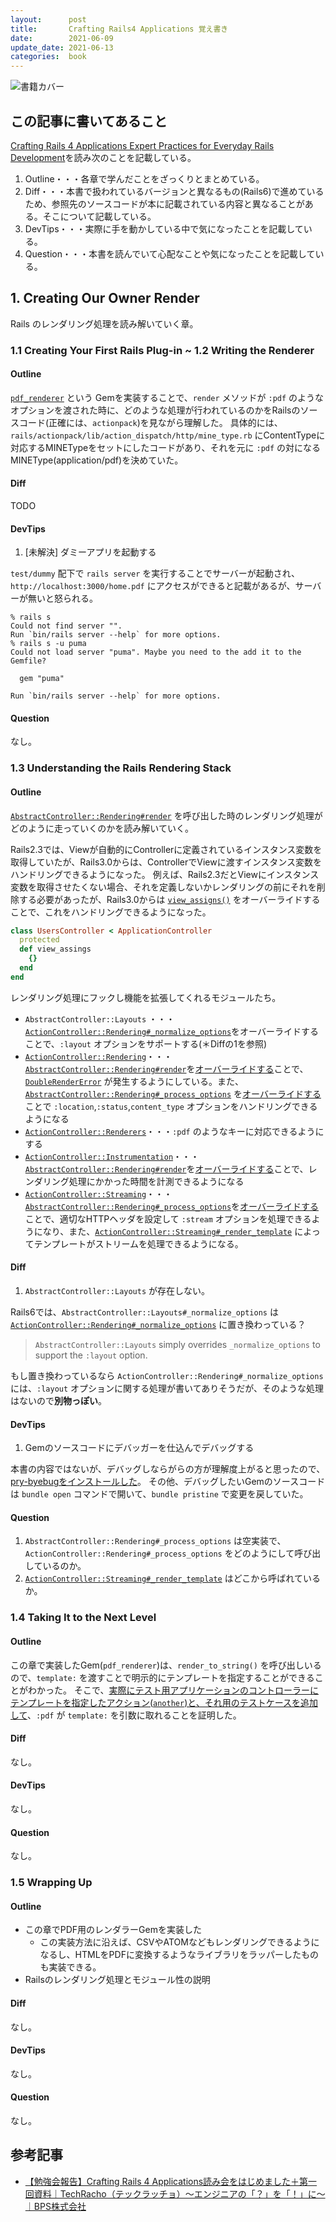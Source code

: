 ```yaml
---
layout:      post
title:       Crafting Rails4 Applications 覚え書き
date:        2021-06-09
update_date: 2021-06-13
categories:  book
---
```


![書籍カバー]({{site.baseurl}}/assets/images/crafting_rails4_applications.png)

## この記事に書いてあること

[Crafting Rails 4 Applications Expert Practices for Everyday Rails Development](https://pragprog.com/titles/jvrails2/crafting-rails-4-applications/)を読み次のことを記載している。

1. Outline・・・各章で学んだことをざっくりとまとめている。
2. Diff・・・本書で扱われているバージョンと異なるもの(Rails6)で進めているため、参照先のソースコードが本に記載されている内容と異なることがある。そこについて記載している。
3. DevTips・・・実際に手を動かしている中で気になったことを記載している。
4. Question・・・本書を読んでいて心配なことや気になったことを記載している。

## 1. Creating Our Owner Render

Rails のレンダリング処理を読み解いていく章。

### 1.1 Creating Your First Rails Plug-in ~ 1.2 Writing the Renderer

#### Outline

[`pdf_renderer`](https://github.com/residenti/pdf_renderer) という Gemを実装することで、`render` メソッドが `:pdf` のようなオプションを渡された時に、どのような処理が行われているのかをRailsのソースコード(正確には、`actionpack`)を見ながら理解した。
具体的には、`rails/actionpack/lib/action_dispatch/http/mine_type.rb` にContentTypeに対応するMINETypeをセットにしたコードがあり、それを元に `:pdf` の対になるMINEType(application/pdf)を決めていた。

####  Diff

TODO

#### DevTips

1. [未解決] ダミーアプリを起動する

`test/dummy` 配下で `rails server` を実行することでサーバーが起動され、`http://localhost:3000/home.pdf` にアクセスができると記載があるが、サーバーが無いと怒られる。

```
% rails s
Could not find server "".
Run `bin/rails server --help` for more options.
% rails s -u puma
Could not load server "puma". Maybe you need to the add it to the Gemfile?

  gem "puma"

Run `bin/rails server --help` for more options.
```

#### Question

なし。

### 1.3 Understanding the Rails Rendering Stack

#### Outline

[`AbstractController::Rendering#render`](https://github.com/rails/rails/blob/3b1f87aded6d42124e4272428447a642564c6677/actionpack/lib/abstract_controller/rendering.rb#L21-L33) を呼び出した時のレンダリング処理がどのように走っていくのかを読み解いていく。

Rails2.3では、Viewが自動的にControllerに定義されているインスタンス変数を取得していたが、Rails3.0からは、ControllerでViewに渡すインスタンス変数をハンドリングできるようになった。
例えば、Rails2.3だとViewにインスタンス変数を取得させたくない場合、それを定義しないかレンダリングの前にそれを削除する必要があったが、Rails3.0からは [`view_assigns()`](https://github.com/rails/rails/blob/3b1f87aded6d42124e4272428447a642564c6677/actionpack/lib/abstract_controller/rendering.rb#L63-L69) をオーバーライドすることで、これをハンドリングできるようになった。

```ruby
class UsersController < ApplicationController
  protected
  def view_assings
    {}
  end
end
```

レンダリング処理にフックし機能を拡張してくれるモジュールたち。
- `AbstractController::Layouts` ・・・[`ActionController::Rendering#_normalize_options`](https://github.com/rails/rails/blob/3b1f87aded6d42124e4272428447a642564c6677/actionpack/lib/action_controller/metal/rendering.rb#L93-L106)をオーバーライドすることで、`:layout` オプションをサポートする(＊Diffの1を参照)
- [`ActionController::Rendering`](https://github.com/rails/rails/blob/3b1f87aded6d42124e4272428447a642564c6677/actionpack/lib/action_controller/metal/rendering.rb)・・・[`AbstractController::Rendering#render`](https://github.com/rails/rails/blob/3b1f87aded6d42124e4272428447a642564c6677/actionpack/lib/abstract_controller/rendering.rb#L21-L33)を[オーバーライドする](https://github.com/rails/rails/blob/3b1f87aded6d42124e4272428447a642564c6677/actionpack/lib/action_controller/metal/rendering.rb#L27-L31)ことで、[`DoubleRenderError`](https://github.com/rails/rails/blob/3b1f87aded6d42124e4272428447a642564c6677/actionpack/lib/abstract_controller/rendering.rb#L9-L15) が発生するようにしている。また、[`AbstractController::Rendering#_process_options`](https://github.com/rails/rails/blob/3b1f87aded6d42124e4272428447a642564c6677/actionpack/lib/abstract_controller/rendering.rb#L94-L97) を[オーバーライドする](https://github.com/rails/rails/blob/3b1f87aded6d42124e4272428447a642564c6677/actionpack/lib/action_controller/metal/rendering.rb#L116-L125)ことで `:location`,`:status`,`content_type` オプションをハンドリングできるようになる
- [`ActionController::Renderers`](https://github.com/rails/rails/blob/3b1f87aded6d42124e4272428447a642564c6677/actionpack/lib/action_controller/metal/renderers.rb)・・・`:pdf` のようなキーに対応できるようにする
- [`ActionController::Instrumentation`](https://github.com/rails/rails/blob/3b1f87aded6d42124e4272428447a642564c6677/actionpack/lib/action_controller/metal/instrumentation.rb)・・・[`AbstractController::Rendering#render`](https://github.com/rails/rails/blob/3b1f87aded6d42124e4272428447a642564c6677/actionpack/lib/abstract_controller/rendering.rb#L21-L33)を[オーバーライドする]()ことで、レンダリング処理にかかった時間を計測できるようになる
- [`ActionController::Streaming`](https://github.com/rails/rails/blob/3b1f87aded6d42124e4272428447a642564c6677/actionpack/lib/action_controller/metal/streaming.rb)・・・[`AbstractController::Rendering#_process_options`](https://github.com/rails/rails/blob/3b1f87aded6d42124e4272428447a642564c6677/actionpack/lib/abstract_controller/rendering.rb#L94-L97)を[オーバーライドする](https://github.com/rails/rails/blob/3b1f87aded6d42124e4272428447a642564c6677/actionpack/lib/action_controller/metal/streaming.rb#L197-L209)ことで、適切なHTTPヘッダを設定して `:stream` オプションを処理できるようになり、また、[`ActionController::Streaming#_render_template`](https://github.com/rails/rails/blob/3b1f87aded6d42124e4272428447a642564c6677/actionpack/lib/action_controller/metal/streaming.rb#L211-L218) によってテンプレートがストリームを処理できるようになる。

#### Diff

1. `AbstractController::Layouts` が存在しない。

Rails6では、`AbstractController::Layouts#_normalize_options` は  [`ActionController::Rendering#_normalize_options`](https://github.com/rails/rails/blob/3b1f87aded6d42124e4272428447a642564c6677/actionpack/lib/action_controller/metal/rendering.rb#L93-L106) に置き換わっている？

> `AbstractController::Layouts` simply overrides `_normalize_options` to support the `:layout` option.

もし置き換わっているなら `ActionController::Rendering#_normalize_options` には、`:layout` オプションに関する処理が書いてありそうだが、そのような処理はないので**別物っぽい**。

#### DevTips

1. Gemのソースコードにデバッガーを仕込んでデバッグする

本書の内容ではないが、デバッグしならがらの方が理解度上がると思ったので、[pry-byebugをインストールした](https://github.com/residenti/pdf_renderer/commit/bd684f3f5e6fabcaba2781a6d270dd4799e11d98)。
その他、デバッグしたいGemのソースコードは `bundle open` コマンドで開いて、`bundle pristine` で変更を戻していた。

#### Question

1. `AbstractController::Rendering#_process_options` は空実装で、`ActionController::Rendering#_process_options` をどのようにして呼び出しているのか。
2. [`ActionController::Streaming#_render_template`](https://github.com/rails/rails/blob/3b1f87aded6d42124e4272428447a642564c6677/actionpack/lib/action_controller/metal/streaming.rb#L211-L218) はどこから呼ばれているか。

### 1.4 Taking It to the Next Level

#### Outline

この章で実装したGem(`pdf_renderer`)は、`render_to_string()` を呼び出しいるので、`template:` を渡すことで明示的にテンプレートを指定することができることがわかった。
そこで、[実際にテスト用アプリケーションのコントローラーにテンプレートを指定したアクション(`another`)と、それ用のテストケースを追加して](https://github.com/residenti/pdf_renderer/commit/cfb3e9e8e4c683695e915f1cf9b0e8d4b8db93d8)、`:pdf` が `template:` を引数に取れることを証明した。

#### Diff

なし。

#### DevTips

なし。

#### Question

なし。

### 1.5 Wrapping Up

#### Outline

- この章でPDF用のレンダラーGemを実装した
  - この実装方法に沿えば、CSVやATOMなどもレンダリングできるようになるし、HTMLをPDFに変換するようなライブラリをラッパーしたものも実装できる。
- Railsのレンダリング処理とモジュール性の説明

#### Diff

なし。

#### DevTips

なし。

#### Question

なし。

## 参考記事

- [【勉強会報告】Crafting Rails 4 Applications読み会をはじめました＋第一回資料｜TechRacho（テックラッチョ）〜エンジニアの「？」を「！」に〜｜BPS株式会社](https://techracho.bpsinc.jp/morimorihoge/2014_03_29/16247)
